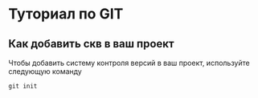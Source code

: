 # Туториал по GIT 

## Как добавить скв в ваш проект

Чтобы добавить систему контроля версий в ваш проект, используйте следующую команду

```
git init
```